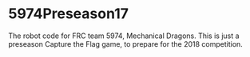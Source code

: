 # 5974Preseason17
The robot code for FRC team 5974, Mechanical Dragons. This is just a preseason Capture the Flag game, to prepare for the 2018 competition.
